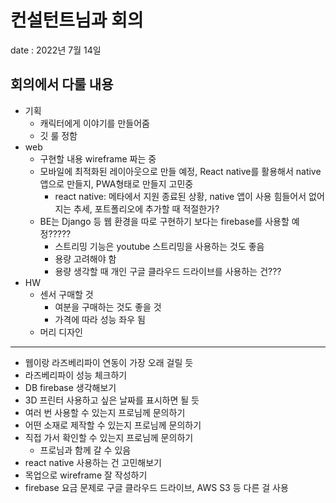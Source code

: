 # 컨설턴트님과 회의
date : 2022년 7월 14일

## 회의에서 다룰 내용

- 기획
    - 캐릭터에게 이야기를 만들어줌
    - 깃 룰 정함
- web
    - 구현할 내용 wireframe 짜는 중
    - 모바일에 최적화된 레이아웃으로 만들 예정, React native를 활용해서 native 앱으로 만들지, PWA형태로 만들지 고민중
        - react native: 메타에서 지원 종료된 상황, native 앱이 사용 힘들어서 없어지는 추세, 포트폴리오에 추가할 때 적절한가?
    - BE는 Django 등 웹 환경을 따로 구현하기 보다는 firebase를 사용할 예정?????
        - 스트리밍 기능은 youtube 스트리밍을 사용하는 것도 좋음
        - 용량 고려해야 함
        - 용량 생각할 때 개인 구글 클라우드 드라이브를 사용하는 건???
- HW
    - 센서 구매할 것
        - 여분을 구매하는 것도 좋을 것
        - 가격에 따라 성능 좌우 됨
    - 머리 디자인

---

- 웹이랑 라즈베리파이 연동이 가장 오래 걸릴 듯
- 라즈베리파이 성능 체크하기
- DB firebase 생각해보기
- 3D 프린터 사용하고 싶은 날짜를 표시하면 될 듯
- 여러 번 사용할 수 있는지 프로님께 문의하기
- 어떤 소재로 제작할 수 있는지 프로님께 문의하기
- 직접 가서 확인할 수 있는지 프로님께 문의하기
    - 프로님과 함께 갈 수 있음
- react native 사용하는 건 고민해보기
- 목업으로 wireframe 잘 작성하기
- firebase 요금 문제로 구글 클라우드 드라이브, AWS S3 등 다른 걸 사용